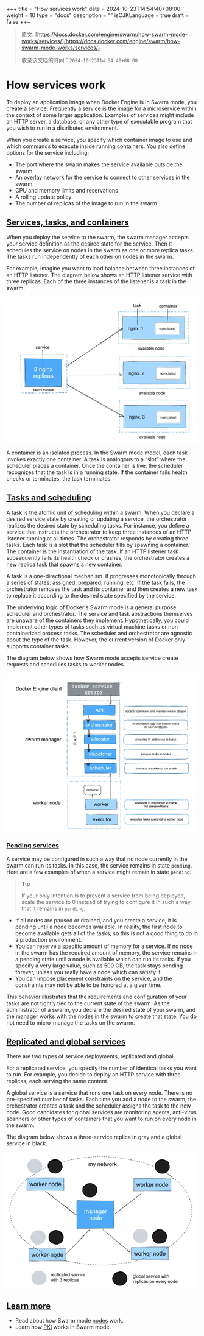 +++
title = "How services work"
date = 2024-10-23T14:54:40+08:00
weight = 10
type = "docs"
description = ""
isCJKLanguage = true
draft = false
+++

> 原文: [https://docs.docker.com/engine/swarm/how-swarm-mode-works/services/](https://docs.docker.com/engine/swarm/how-swarm-mode-works/services/)
>
> 收录该文档的时间：`2024-10-23T14:54:40+08:00`

# How services work

To deploy an application image when Docker Engine is in Swarm mode, you create a service. Frequently a service is the image for a microservice within the context of some larger application. Examples of services might include an HTTP server, a database, or any other type of executable program that you wish to run in a distributed environment.

When you create a service, you specify which container image to use and which commands to execute inside running containers. You also define options for the service including:

- The port where the swarm makes the service available outside the swarm
- An overlay network for the service to connect to other services in the swarm
- CPU and memory limits and reservations
- A rolling update policy
- The number of replicas of the image to run in the swarm

## [Services, tasks, and containers](https://docs.docker.com/engine/swarm/how-swarm-mode-works/services/#services-tasks-and-containers)

When you deploy the service to the swarm, the swarm manager accepts your service definition as the desired state for the service. Then it schedules the service on nodes in the swarm as one or more replica tasks. The tasks run independently of each other on nodes in the swarm.

For example, imagine you want to load balance between three instances of an HTTP listener. The diagram below shows an HTTP listener service with three replicas. Each of the three instances of the listener is a task in the swarm.

![ HTTP listener service with three replicas](Howserviceswork_img/services-diagram.webp)

A container is an isolated process. In the Swarm mode model, each task invokes exactly one container. A task is analogous to a “slot” where the scheduler places a container. Once the container is live, the scheduler recognizes that the task is in a running state. If the container fails health checks or terminates, the task terminates.

## [Tasks and scheduling](https://docs.docker.com/engine/swarm/how-swarm-mode-works/services/#tasks-and-scheduling)

A task is the atomic unit of scheduling within a swarm. When you declare a desired service state by creating or updating a service, the orchestrator realizes the desired state by scheduling tasks. For instance, you define a service that instructs the orchestrator to keep three instances of an HTTP listener running at all times. The orchestrator responds by creating three tasks. Each task is a slot that the scheduler fills by spawning a container. The container is the instantiation of the task. If an HTTP listener task subsequently fails its health check or crashes, the orchestrator creates a new replica task that spawns a new container.

A task is a one-directional mechanism. It progresses monotonically through a series of states: assigned, prepared, running, etc. If the task fails, the orchestrator removes the task and its container and then creates a new task to replace it according to the desired state specified by the service.

The underlying logic of Docker's Swarm mode is a general purpose scheduler and orchestrator. The service and task abstractions themselves are unaware of the containers they implement. Hypothetically, you could implement other types of tasks such as virtual machine tasks or non-containerized process tasks. The scheduler and orchestrator are agnostic about the type of the task. However, the current version of Docker only supports container tasks.

The diagram below shows how Swarm mode accepts service create requests and schedules tasks to worker nodes.

![Services flow](Howserviceswork_img/service-lifecycle.webp)

### [Pending services](https://docs.docker.com/engine/swarm/how-swarm-mode-works/services/#pending-services)

A service may be configured in such a way that no node currently in the swarm can run its tasks. In this case, the service remains in state `pending`. Here are a few examples of when a service might remain in state `pending`.

> **Tip**
>
> If your only intention is to prevent a service from being deployed, scale the service to 0 instead of trying to configure it in such a way that it remains in `pending`.

- If all nodes are paused or drained, and you create a service, it is pending until a node becomes available. In reality, the first node to become available gets all of the tasks, so this is not a good thing to do in a production environment.
- You can reserve a specific amount of memory for a service. If no node in the swarm has the required amount of memory, the service remains in a pending state until a node is available which can run its tasks. If you specify a very large value, such as 500 GB, the task stays pending forever, unless you really have a node which can satisfy it.
- You can impose placement constraints on the service, and the constraints may not be able to be honored at a given time.

This behavior illustrates that the requirements and configuration of your tasks are not tightly tied to the current state of the swarm. As the administrator of a swarm, you declare the desired state of your swarm, and the manager works with the nodes in the swarm to create that state. You do not need to micro-manage the tasks on the swarm.

## [Replicated and global services](https://docs.docker.com/engine/swarm/how-swarm-mode-works/services/#replicated-and-global-services)

There are two types of service deployments, replicated and global.

For a replicated service, you specify the number of identical tasks you want to run. For example, you decide to deploy an HTTP service with three replicas, each serving the same content.

A global service is a service that runs one task on every node. There is no pre-specified number of tasks. Each time you add a node to the swarm, the orchestrator creates a task and the scheduler assigns the task to the new node. Good candidates for global services are monitoring agents, anti-virus scanners or other types of containers that you want to run on every node in the swarm.

The diagram below shows a three-service replica in gray and a global service in black.

![Global vs replicated services](Howserviceswork_img/replicated-vs-global.webp)

## [Learn more](https://docs.docker.com/engine/swarm/how-swarm-mode-works/services/#learn-more)

- Read about how Swarm mode [nodes](https://docs.docker.com/engine/swarm/how-swarm-mode-works/nodes/) work.
- Learn how [PKI](https://docs.docker.com/engine/swarm/how-swarm-mode-works/pki/) works in Swarm mode.
